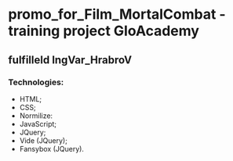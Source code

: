 # promo_for_Film_MortalCombat - training project GloAcademy
## fulfilleld IngVar_HrabroV

### Technologies:
- HTML;
- CSS;
- Normilize:
- JavaScript;
- JQuery;
- Vide (JQuery);
- Fansybox (JQuery).
